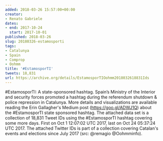 ```yaml
---
added: 2018-03-26 15:57:00+00:00
creator:
- Renato Gabriele
dates:
- end: 2017-10-24
  start: 2017-10-01
published: 2018-03-26
slug: 20180326-estamosporti
tags:
- Catalunya
- Spain
- Comprop
- Oohmm
title: '#EstamosporTI'
tweets: 18,831
url: https://archive.org/details/EstamosporTIOohmm2018032618831Ids
---
```


#EstamosporTI: A state-sponsored hashtag. Spain’s Ministry of the Interior and security forces promoted a hashtag during the referendum shutdown & police repression in Catalunya. More details and visualizations are available reading the Erin Gallagher's Medium post (https://goo.gl/ADWJ1Q) about the #EstamosporTI state sponsored hashtag. The attached data set is a collection of 18,831 Tweet IDs using the #EstamosporTI hashtag covering some more days. First on Oct 1 12:07:02 UTC 2017, last on Oct 24 05:37:24 UTC 2017. The attached Twitter IDs is part of a collection covering Catalan's events and elections since July 2017 (src: @remagio @Oohmminfo).

